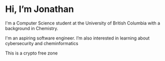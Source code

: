 # Hi, I’m Jonathan
I'm a Computer Science student at the University of British Columbia with a background in Chemistry.

I'm an aspiring software engineer. I’m also interested in learning about cybersecurity and cheminformatics



This is a crypto free zone


<!---
chanjonathan/chanjonathan is a ✨ special ✨ repository because its `README.md` (this file) appears on your GitHub profile.
You can click the Preview link to take a look at your changes.
--->
